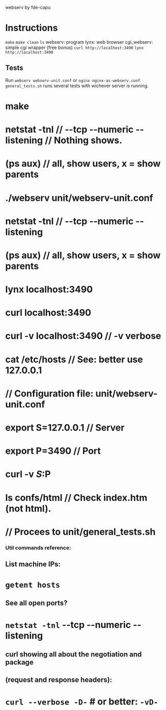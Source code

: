 webserv
by fde-capu

# Instructions

`make`
`make clean`
`ls`
	webserv: program
	lynx: web browser
	cgi_webserv: simple cgi wrapper (free bonus)
`curl http://localhost:3490`
`lynx http://localhost:3490`

## Tests

Run `webserv webserv-unit.conf` or `nginx nginx-as-webserv.conf`.
`general_tests.sh` runs several tests with wichever server is running.

# make
# netstat -tnl					// --tcp --numeric --listening // Nothing shows.
# (ps aux)						// all, show users, x = show parents
# ./webserv unit/webserv-unit.conf
# netstat -tnl					// --tcp --numeric --listening
# (ps aux)						// all, show users, x = show parents
# lynx localhost:3490
# curl localhost:3490
# curl -v localhost:3490		// -v verbose
# cat /etc/hosts				// See: better use 127.0.0.1
# // Configuration file: unit/webserv-unit.conf
# export S=127.0.0.1			// Server
# export P=3490					// Port
# curl -v $S:$P
# ls confs/html					// Check index.htm (not html).
# // Procees to unit/general_tests.sh

### Util commands reference:

## List machine IPs:
# `getent hosts`

## See all open ports?
# `netstat -tnl` --tcp --numeric --listening

## curl showing all about the negotiation and package
## (request and response headers):
# `curl --verbose -D-` # or better: `-vD-`
